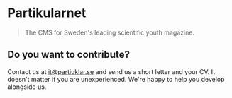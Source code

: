 # Partikularnet
> The CMS for Sweden's leading scientific youth magazine.

## Do you want to contribute?
Contact us at it@partiuklar.se and send us a short letter and your CV. It doesn't matter if you are unexperienced. We're happy to help you develop alongside us. 
